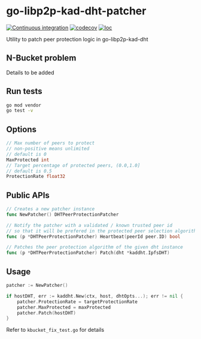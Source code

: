 # go-libp2p-kad-dht-patcher

[![Continuous integration](https://github.com/hanabi1224/go-libp2p-kad-dht-patcher/actions/workflows/build-and-test.yml/badge.svg?branch=main)](https://github.com/hanabi1224/go-libp2p-kad-dht-patcher/actions/workflows/main.yml)
[![codecov](https://codecov.io/gh/hanabi1224/go-libp2p-kad-dht-patcher/branch/main/graph/badge.svg?token=7YXISNRW48)](https://codecov.io/gh/hanabi1224/go-libp2p-kad-dht-patcher)
[![loc](https://tokei.rs/b1/github/hanabi1224/go-libp2p-kad-dht-patcher?category=code)](https://github.com/hanabi1224/go-libp2p-kad-dht-patcher)

Utility to patch peer protection logic in go-libp2p-kad-dht

## N-Bucket problem

Details to be added

## Run tests

```bash
go mod vendor
go test -v
```

## Options

```go
// Max number of peers to protect
// non-positive means unlimited
// default is 0
MaxProtected int
// Target percentage of protected peers, (0.0,1.0]
// default is 0.5
ProtectionRate float32
```

## Public APIs

```go
// Creates a new patcher instance
func NewPatcher() DHTPeerProtectionPatcher

// Notify the patcher with a validated / known trusted peer id
// so that it will be prefered in the protected peer selection algorithm
func (p *DHTPeerProtectionPatcher) Heartbeat(peerId peer.ID) bool

// Patches the peer protection algorithm of the given dht instance
func (p *DHTPeerProtectionPatcher) Patch(dht *kaddht.IpfsDHT)
```

## Usage

```go
patcher := NewPatcher()

if hostDHT, err := kaddht.New(ctx, host, dhtOpts...); err != nil {
    patcher.ProtectionRate = targetProtectionRate
	patcher.MaxProtected = maxProtected
	patcher.Patch(hostDHT)
}
```

Refer to `kbucket_fix_test.go` for details
